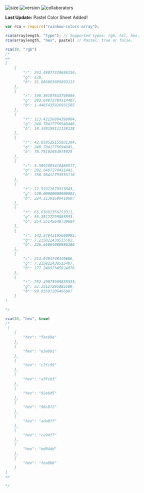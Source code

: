 ![size](https://img.shields.io/bundlephobia/min/rainbow-colors-array.svg?style=for-the-badge) ![version](https://img.shields.io/npm/v/rainbow-colors-array.svg?label=VERSION&style=for-the-badge) ![collaborators](https://img.shields.io/npm/collaborators/rainbow-colors-array.svg?color=03bba8&label=collaborators&style=for-the-badge)

**Last Update:** Pastel Color Sheet Added!
```javascript
var rca = require("rainbow-colors-array");

rca(arraylength, "type"); // Supported types: rgb, hsl, hex.
rca(arraylength, "hex", pastel) // Pastel: true or false.

rca(10, "rgb")
/*
=> 
[
	{
		"r": 243.48077320686156,
		"g": 128,
		"b": 31.886083095893113
	},
	{
		"r": 190.36107643746686,
		"g": 202.64872704114407,
		"b": 1.4485435926031585
	},
	{
		"r": 113.42156804399004,
		"g": 248.78417756948448,
		"b": 19.349359111138128
	},
	{
		"r": 42.050525155031394,
		"g": 248.7841775694845,
		"b": 78.75102654975925
	},
	{
		"r": 3.5092603416466517,
		"g": 202.6487270411441,
		"b": 156.96412793533116
	},
	{
		"r": 12.51922679313843,
		"g": 128.00000000000003,
		"b": 224.11391690410687
	},
	{
		"r": 65.63892356253311,
		"g": 53.35127295885593,
		"b": 254.55145640739684
	},
	{
		"r": 142.57843195600995,
		"g": 7.215822430515502,
		"b": 236.65064088886186
	},
	{
		"r": 213.9494748449686,
		"g": 7.215822430515487,
		"b": 177.24897345024078
	},
	{
		"r": 252.49073965835333,
		"g": 53.35127295885589,
		"b": 99.03587206466887
	}
]

*/

rca(10, "hex", true)
/*
 [
	{
		"hex": "fac89e"
	},
	{
		"hex": "e3e891"
	},
	{
		"hex": "c2fc99"
	},
	{
		"hex": "a3fcb3"
	},
	{
		"hex": "92e8d5"
	},
	{
		"hex": "96c8f2"
	},
	{
		"hex": "ada8ff"
	},
	{
		"hex": "ce94f7"
	},
	{
		"hex": "ed94dd"
	},
	{
		"hex": "fea8bb"
	}
]
=>

*/
```

